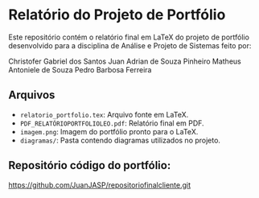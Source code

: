 # Relatório do Projeto de Portfólio

Este repositório contém o relatório final em LaTeX do projeto de portfólio desenvolvido para a disciplina de Análise e Projeto de Sistemas feito por:

Christofer Gabriel dos Santos
Juan Adrian de Souza Pinheiro
Matheus Antoniele de Souza
Pedro Barbosa Ferreira

## Arquivos

- `relatorio_portfolio.tex`: Arquivo fonte em LaTeX.
- `PDF_RELATÓRIOPORTFOLIOLEO.pdf`: Relatório final em PDF.
- `imagem.png`: Imagem do portfólio pronto para o LaTeX.
- `diagramas/`: Pasta contendo diagramas utilizados no projeto.

## Repositório código do portfólio:

https://github.com/JuanJASP/repositoriofinalcliente.git
